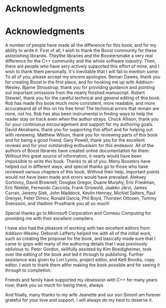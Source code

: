 # Acknowledgments

# Acknowledgments

A number of people have made all the difference for this book, and for my ability to write it. First of all, I wish to thank the Boost community for these astonishing libraries. Theythe libraries and the Boostersmake a very real difference for the C++ community and the whole software industry. Then, there are people who have very actively supported this effort of mine, and I wish to thank them personally. It's inevitable that I will fail to mention some: To all of you, please accept my sincere apologies. Beman Dawes, thank you for creating Boost in the first place, and for hooking me up with Addison-Wesley. Bjarne Stroustrup, thank you for providing guidance and pointing out important omissions from the nearly finished manuscript. Robert Stewart, thank you for the careful technical and general editing of this book. Rob has made this book much more consistent, more readable, and more accurateand all of this on his free time! The technical errors that remain are mine, not his. Rob has also been instrumental in finding ways to help the reader stay on track even when the author strays. Chuck Allison, thank you for your continuous encouragement and support for my authoring goals. David Abrahams, thank you for supporting this effort and for helping out with reviewing. Matthew Wilson, thank you for reviewing parts of this book and for being a good friend. Gary Powell, thank you for the excellent reviews and for your outstanding enthusiasm for this endeavor. All of the authors of Boost libraries have created online documentation for them: Without this great source of information, it nearly would have been impossible to write this book. Thanks to all of you. Many Boosters have helped out in different ways, and special thanks go to those who have reviewed various chapters of this book. Without their help, important points would not have been made and errors would have prevailed. Aleksey Gurtovoy, David Brownell, Douglas Gregor, Duane Murphy, Eric Friedman, Eric Niebler, Fernando Cacciola, Frank Griswold, Jaakko Järvi, James Curran, Jeremy Siek, John Maddock, Kevlin Henney, Michiel Salters, Paul Grenyer, Peter Dimov, Ronald Garcia, Phil Boyd, Thorsten Ottosen, Tommy Svensson, and Vladimir Prusthank you all so much!

Special thanks go to Microsoft Corporation and Comeau Computing for providing me with their excellent compilers.

I have also had the pleasure of working with two excellent editors from Addison-Wesley. Deborah Lafferty helped me with all of the initial work, such as creating the proposal for the book, and basically made sure that I came to grips with many of the authoring details that I was previously oblivious to. Peter Gordon, skillfully assisted by Kim Boedigheimer, took over the editing of the book and led it through to publishing. Further assistance was given by Lori Lyons, project editor, and Kelli Brooks, copy editor. I wish to thank them allfor making the book possible and for seeing it through to completion.

Friends and family have supported my obsession with C++ for many years now; thank you so much for being there, always.

And finally, many thanks to my wife Jeanette and our son SimonI am forever grateful for your love and support. I will always do my best to deserve it.